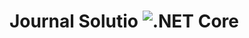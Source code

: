 # Journal Solutio     ![.NET Core](https://github.com/GiaNTizmO/JournalSolution/workflows/.NET%20Core/badge.svg?branch=master)
